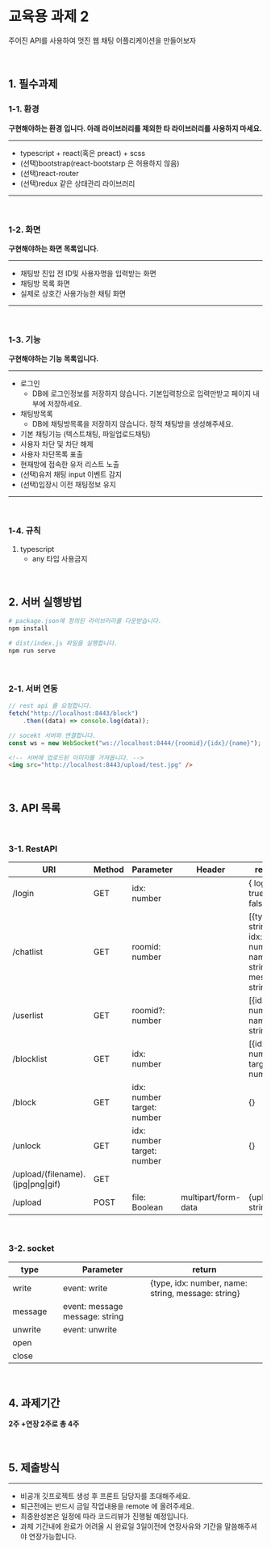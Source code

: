 # 교육용 과제 2
주어진 API를 사용하여 멋진 웹 채팅 어플리케이션을 만들어보자

<br>

## 1. 필수과제
### 1-1. 환경
**구현해야하는 환경 입니다. 아래 라이브러리를 제외한 타 라이브러리를 사용하지 마세요.**

---------------------------------
- typescript + react(혹은 preact) + scss
- (선택)bootstrap(react-bootstarp 은 허용하지 않음)
- (선택)react-router
- (선택)redux 같은 상태관리 라이브러리
---------------------------------

<br>

### 1-2. 화면
**구현해야하는 화면 목록입니다.**

---------------------------------
- 채팅방 진입 전 ID및 사용자명을 입력받는 화면
- 채팅방 목록 화면
- 실제로 상호간 사용가능한 채팅 화면
---------------------------------

<br>

### 1-3. 기능
**구현해야하는 기능 목록입니다.**

-------------------------------
- 로그인
   + DB에 로그인정보를 저장하지 않습니다. 기본입력창으로 입력만받고 페이지 내부에 저장하세요.
- 채팅방목록
    + DB에 채팅방목록을 저장하지 않습니다. 정적 채팅방을 생성해주세요.
- 기본 채팅기능 (텍스트채팅, 파일업로드채팅)
- 사용자 차단 및 차단 해제
- 사용자 차단목록 표출
- 현재방에 접속한 유저 리스트 노출
- (선택)유저 채팅 input 이벤트 감지
- (선택)입장시 이전 채팅정보 유지
-------------------------------

<br>

### 1-4. 규칙

1. typescript
   + any 타입 사용금지

<br>

## 2. 서버 실행방법
```bash
# package.json에 정의된 라이브러리를 다운받습니다.
npm install

# dist/index.js 파일을 실행합니다.
npm run serve
```

<br>

### 2-1. 서버 연동
```typescript
// rest api 를 요청합니다.
fetch("http://localhost:8443/block")
	.then((data) => console.log(data));

// socekt 서버와 연결합니다.
const ws = new WebSocket("ws://localhost:8444/{roomid}/{idx}/{name}");
```
```html
<!-- 서버에 업로드된 이미지를 가져옵니다. -->
<img src="http://localhost:8443/upload/test.jpg" />
```
<br>

## 3. API 목록

<br>

### 3-1. RestAPI

| URI                                | Method | Parameter                  | Header              | return                                                       |
|------------------------------------|--------|----------------------------|---------------------|--------------------------------------------------------------|
| /login                             | GET    | idx: number                |                     | { login: true \| false }                                     |
| /chatlist                          | GET    | roomid: number             |                     | [{type: string, idx: number, name: string, message: string}] |
| /userlist                          | GET    | roomid?: number            |                     | [{idx: number, name: string}]                                |
| /blocklist                         | GET    | idx: number                |                     | [{idx: number, target: number}]                              |
| /block                             | GET    | idx: number target: number |                     | {}                                                           |
| /unlock                            | GET    | idx: number target: number |                     | {}                                                           |
| /upload/(filename).(jpg\|png\|gif) | GET    |                            |                     |                                                              |
| /upload                            | POST   | file: Boolean              | multipart/form-data | {upload: string}                                             |

<br>

### 3-2. socket

| type    |   | Parameter                      | return                                             |
|---------|---|--------------------------------|----------------------------------------------------|
| write   |   | event: write                   | {type, idx: number, name: string, message: string} |
| message |   | event: message message: string |                                                    |
| unwrite |   | event: unwrite                 |                                                    |
| open    |   |                                |                                                    |
| close   |   |                                |                                                    |

<br>

## 4. 과제기간
**2주 +연장 2주로 총 4주**

<br>

## 5. 제출방식
-----------------------------
- 비공개 깃프로젝트 생성 후 프론트 담당자를 초대해주세요.
- 퇴근전에는 반드시 금일 작업내용을 remote 에 올려주세요.
- 최종완성본은 일정에 따라 코드리뷰가 진행될 예정입니다.
- 과제 기간내에 완료가 어려울 시 완료일 3일이전에 연장사유와 기간을 말씀해주셔야 연장가능합니다.
